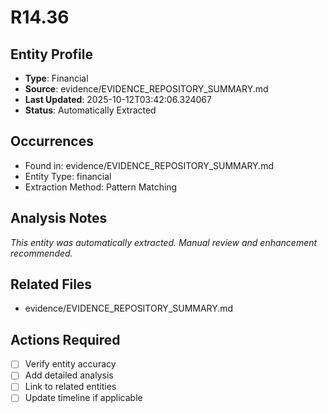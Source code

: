 # R14.36

## Entity Profile
- **Type**: Financial
- **Source**: evidence/EVIDENCE_REPOSITORY_SUMMARY.md
- **Last Updated**: 2025-10-12T03:42:06.324067
- **Status**: Automatically Extracted

## Occurrences
- Found in: evidence/EVIDENCE_REPOSITORY_SUMMARY.md
- Entity Type: financial
- Extraction Method: Pattern Matching

## Analysis Notes
*This entity was automatically extracted. Manual review and enhancement recommended.*

## Related Files
- evidence/EVIDENCE_REPOSITORY_SUMMARY.md

## Actions Required
- [ ] Verify entity accuracy
- [ ] Add detailed analysis
- [ ] Link to related entities
- [ ] Update timeline if applicable
